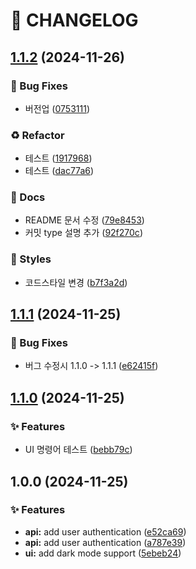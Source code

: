 # 🚦 CHANGELOG

## [1.1.2](https://github.com/SungHo4119/semantic-release/compare/v1.1.1...v1.1.2) (2024-11-26)

### 🐛 Bug Fixes

* 버전업 ([0753111](https://github.com/SungHo4119/semantic-release/commit/07531117cbe528c43d7a76887695630a957a006e))

### ♻️ Refactor

* 테스트 ([1917968](https://github.com/SungHo4119/semantic-release/commit/1917968a544b77a0513756145c6fda2fda02b3e6))
* 테스트 ([dac77a6](https://github.com/SungHo4119/semantic-release/commit/dac77a6cc9146ea508af29c03a50c0135eb3762e))

### 📝 Docs

* README 문서 수정 ([79e8453](https://github.com/SungHo4119/semantic-release/commit/79e845356684a4e702d9cab054ca3f87dde3788d))
* 커밋 type 설명 추가 ([92f270c](https://github.com/SungHo4119/semantic-release/commit/92f270c0be436eb345a296498c16ba49bc05cf52))

### 💄 Styles

* 코드스타일 변경 ([b7f3a2d](https://github.com/SungHo4119/semantic-release/commit/b7f3a2d41021bea155af25517584524abace0651))

## [1.1.1](https://github.com/SungHo4119/semantic-release/compare/v1.1.0...v1.1.1) (2024-11-25)

### 🐛 Bug Fixes

* 버그 수정시 1.1.0 -> 1.1.1 ([e62415f](https://github.com/SungHo4119/semantic-release/commit/e62415f1aad35c696a0c1661c892e894df841a53))

## [1.1.0](https://github.com/SungHo4119/semantic-release/compare/v1.0.0...v1.1.0) (2024-11-25)

### ✨ Features

* UI 명령어 테스트 ([bebb79c](https://github.com/SungHo4119/semantic-release/commit/bebb79ca57fbf2670c04865aba550bcad1caa469))

## 1.0.0 (2024-11-25)

### ✨ Features

* **api:** add user authentication ([e52ca69](https://github.com/SungHo4119/semantic-release/commit/e52ca69be346cd4350485bcbf8e529ff9406cea8))
* **api:** add user authentication ([a787e39](https://github.com/SungHo4119/semantic-release/commit/a787e39b95b9e4de9390ff2d3c278695a178ade4))
* **ui:** add dark mode support ([5ebeb24](https://github.com/SungHo4119/semantic-release/commit/5ebeb24b9b7791de2fbb39a939eb50e1116aa4cb))
